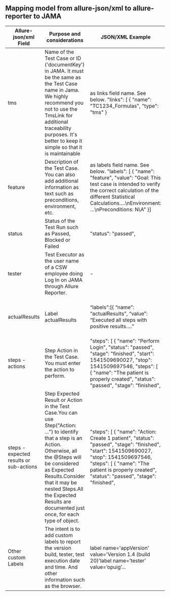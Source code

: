 ## Mapping model from allure-json/xml to allure-reporter to JAMA

Allure-json/xml Field | Purpose and considerations | JSON/XML Example | JEE | Angular (use systelab-components-test) | NUnit| Allure-reporter | JAMA 
--- | --- | --- | --- |--- | --- | --- | --- 
tms | 	Name of the Test Case or ID ('documentKey') in JAMA. It must be the same as the Test Case name in Jama. We highly recommend you not to use the TmsLink for additional traceability purposes. It's better to keep it simple so that it is maintainable | as links field name. See below.  "links": [    {      "name": "TC1234_Formulas",      "type": "tms"    } | @TmsLink("MLG_TC1086_LAB...") | allure.addLabel('tms', tms); await TestUtil.init('TC0003_PatientManagement_Allergy_e2e', 'Purpose: This TC is intended to verify the CRUD of a Patient', GeneralParameters.appVersion, GeneralParameters.USERNAME); | AllureTms | Test Case Name (title). In case of using TC ID, just ID will appear as Title (Name should be set inside of Feature text).  | Test Case "Name" or "ID" ('documentKey', not GlobalID)
feature | Description of the Test Case. You can also add additional information as text such as preconditions, environment, etc. | as labels field name. See below. "labels": [        {      "name": "feature",      "value": "Goal: This test case is intended to verify the correct calculation of the different Statistical Calculations….\nEnvironment: …\nPreconditions: N\A" }] | @Feature("Goal: This test case is intended to verify...") | allure.addLabel('feature', feature); | AllureFeature | Test Case Additional Information such as Goal, Preconditions or Environment | Test Case Description is synchronized when updating the Test Case
status | Status of the Test Run such as Passed, Blocked or Failed | "status": "passed", | - | - | - | Test Case status icon | Test Run Status (all steps inherit it). 
tester | Test Executor as the user name of a CSW employee doing Log In on JAMA through Allure Reporter. | - | - | - | - | - | Test Run "Assigned to" (The user logged into Jama) 
actualResults | Label actualResults |“labels”:[{ “name”: “actualResults”,  “value”: “Executed all steps with positive results….” | TBD | allure.addLabel('actualResults', version); | - | The Actual Results label is displayed below the Test case Description	| "Actual Results" field in the Test Run  
steps - actions | Step Action in the Test Case. You must enter the action to perform. |  "steps": [    {      "name": "Perform Login",      "status": "passed",      "stage": "finished",      "start": 1541509690027,      "stop": 1541509697546,      "steps": [        {          "name": "The patient is properly created",          "status": "passed",          "stage": "finished", | @Description("Execute the Performance ...") |  it('Create Allergies', async () => { | Description |  Step Action (2nd column in the table) | Test Case Steps are synchronized when updating the Test Case                                                                                                                                                                                                                                                                                                                                                                                       
steps - expected results or sub-actions | Step Expected Result or Action in the Test Case.You can use Step("Action: ...") to identify that a step is an Action. Otherwise, all the @Steps will be considered as Expected Results.Consider that it may be nested Steps.All the Expected Results are documented just once, for each type of object. | "steps": [    {      "name": "Action: Create 1 patient",      "status": "passed",      "stage": "finished",      "start": 1541509690027,      "stop": 1541509697546,      "steps": [        {          "name": "The patient is properly created",          "status": "passed",          "stage": "finished", | @Step("Field {0} must be {1}") @Step("Action: Perform Login") |  await allure.createStep('Number of allergies ...',async () {}(); await because('All fields are evaluated as expected').expect(Promise.resolve(row[3])).toEqual(a.comments); | - | Step Expected Result or Action in the Test Case (2nd or 3rd column in the table) | Test Case Steps are synchronized when updating the Test Case 
Other custom Labels |  The intent is to add custom labels to report the version build, tester, test execution date and time. And other information such as the browser. | label name='appVersion' value='Version 1.4 (build 20)'label name=’tester’ value=’opuig’… | TBD | allure.addLabel('appVersion', version); allure.addLabel('tester', user); allure.addLabel('testExecutionDateTime',  new Date().toLocaleString()); | - | All the labels added to the JSON/XML will be displayed below the Test Case Description (after the steps table) | N/A 

